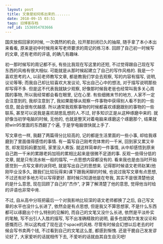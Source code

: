```yaml
---
 layout: post
 title: 文章是如何练出来的.......
 date: 2018-09-15 03:51
 tags: 旧博客存档
 ref_id: 1536954703666
---
```

国庆放假回家的时候, 一次偶然的机会, 拉开那封闭已久的抽屉, 随手拿了本小本出来看看, 原来是初中时候用来写老师要求的周记的练习本.
回顾了自己初一时候写的文章, 还有老师的评语, 的确几有趣味.



初一那时候写的周记都不长, 有些比我现在写这里的还短, 不过觉得跟自己现在写东西的风格有很大相似. 可能就是从那时候起建立了自己的写作风格的.
我是一个喜欢思考的人, 以前老师教写文章, 都是教我们学会去观察, 写的内容有描写, 说明, 议论等等; 而我自己却比较喜欢大发议论, 写出自己心中的想法,
对于描写说明那些却写得不多. 但是这不代表我就缺少观察, 好像那时候我老爸也经常叫我多关心周围的事物, 所以我经常都会看在眼里, 记在心里.
有些细微末节的地方, 人家不一定会注意到的, 我却注意到了, 我如果能够从观察一件事物中获得别人看不到的一些信息, 就会很有优越感.
所以通常我观察事物的时候都喜欢琢磨跟别的事物的一些联系, 甚至可以说我是喜欢胡思乱想的人.不过, 好多知识正是从这种琢磨中来的. 就好像当初学电脑的时候,
无他的, 也就是整天对着电脑来琢磨这个琢磨那个, 结果就把win95里面的东西翻了个遍, 于是学电脑很快就上手了.



写文章也一样, 我翻了两篇得分比较高的, 记的都是生活里面的一些小事, 却给我琢磨到了里面值得感悟的事情. 有一篇写自己刚考完体育的一千米,
回到家又累又辛苦, 却发现妈妈要加班, 家里没人煮饭. 就这样简单的一件事情, 从中却感悟到原来自己跑一千米的累跟老妈加班的累相比起来是很微不足道的事.
反观一些得分低的文章, 就是只有流水帐一般的描写, 一点思想内容都没有的. 看来我也是由当时开始感觉到一点写文章的诀窍吧, 就是写出自己的思想来.
记得那时候语文老师赵某(他刚毕业没多久, 跟我们比较玩得来)课下跟我闲聊的时候, 也说过我写文章有点思想, 不过还有好多地方可以写得更好.
那时候只知道他是在夸我, 其实不是很清楚他说的是什么意思, 现在回顾了自己的"杰作", 才算了解清楚了他的意思, 觉得他当时给的评语也非常中肯.



不过, 自从高中分班把最后一个对我影响比较深的语文老师都换了之后, 自己写文章的水平也没什么长进了, 依然会是有点思想, 但是我又不算思想家,
不是什么东西都可以琢磨出个什么特别的见解的, 而自己的文笔又没什么长进, 依然是平淡朴实的笔触, 写不出引人入胜的描写, 写不出准确精致的说明,
最多也就偶尔发发议论和感慨而已. 所以这构成了现在这个space的风格. 尽管有时候会幻想以后老去的时候会写书卖两个钱, 不过看到自己的文笔这么差,
都感到惭愧. 还是干脆自己发发谬论好了, 大家爱听的话就相传下去, 不爱听的话就由其自生自灭吧!

